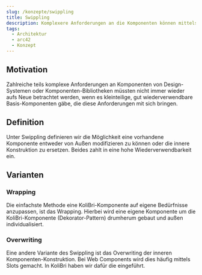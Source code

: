 ```yaml
---
slug: /konzepte/swippling
title: Swippling
description: Komplexere Anforderungen an die Komponenten können mittels Swippling ermöglicht werden.
tags:
  - Architektur
  - arc42
  - Konzept
---
```


## Motivation

Zahlreiche teils komplexe Anforderungen an Komponenten von Design-Systemen oder Komponenten-Bibliotheken müssten nicht immer wieder aufs Neue betrachtet werden, wenn es kleinteilige, gut wiederverwendbare Basis-Komponenten gäbe, die diese Anforderungen mit sich bringen.

## Definition

Unter Swippling definieren wir die Möglichkeit eine vorhandene Komponente entweder von Außen modifizieren zu können oder die innere Konstruktion zu ersetzen. Beides zahlt in eine hohe Wiederverwendbarkeit ein.

## Varianten

### Wrapping

Die einfachste Methode eine KoliBri-Komponente auf eigene Bedürfnisse anzupassen, ist das Wrapping. Hierbei wird eine eigene Komponente um die KoliBri-Komponente (Dekorator-Pattern) drumherum gebaut und außen individualisiert.

### Overwriting

Eine andere Variante des Swippling ist das Overwriting der inneren Komponenten-Konstruktion. Bei Web Components wird dies häufig mittels Slots gemacht. In KoliBri haben wir dafür die <kol-link _href="expert-slot" _label="Expert-Slots"></kol-link> eingeführt.
